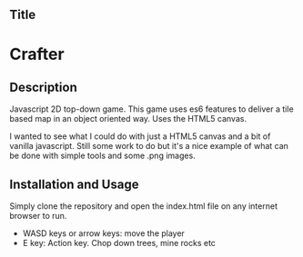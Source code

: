 ## Title

# Crafter

## Description

Javascript 2D top-down game. This game uses es6 features to deliver a tile based map in an object oriented way. Uses the HTML5 canvas.

I wanted to see what I could do with just a HTML5 canvas and a bit of vanilla javascript. Still some work to do but it's a nice example of what can be done with simple tools and some .png images.

## Installation and Usage

Simply clone the repository and open the index.html file on any internet browser to run.

- WASD keys or arrow keys: move the player
- E key: Action key. Chop down trees, mine rocks etc
